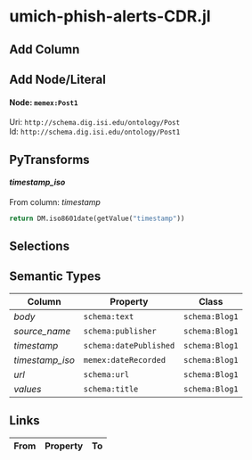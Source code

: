 # umich-phish-alerts-CDR.jl

## Add Column

## Add Node/Literal
#### Node: `memex:Post1`
Uri: `http://schema.dig.isi.edu/ontology/Post`
<br/>Id: `http://schema.dig.isi.edu/ontology/Post1`


## PyTransforms
#### _timestamp_iso_
From column: _timestamp_
``` python
return DM.iso8601date(getValue("timestamp"))
```


## Selections

## Semantic Types
| Column | Property | Class |
|  ----- | -------- | ----- |
| _body_ | `schema:text` | `schema:Blog1`|
| _source_name_ | `schema:publisher` | `schema:Blog1`|
| _timestamp_ | `schema:datePublished` | `schema:Blog1`|
| _timestamp_iso_ | `memex:dateRecorded` | `schema:Blog1`|
| _url_ | `schema:url` | `schema:Blog1`|
| _values_ | `schema:title` | `schema:Blog1`|


## Links
| From | Property | To |
|  --- | -------- | ---|
